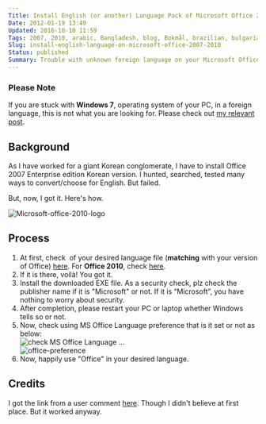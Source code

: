 ```yaml
---
Title: Install English (or another) Language Pack of Microsoft Office 2007, 2010 Enterprise : Step by step
Date: 2012-01-19 13:49
Updated: 2016-10-10 11:59
Tags: 2007, 2010, arabic, Bangladesh, blog, Bokmål, brazilian, bulgarian, chinese, croatian, Czech, danish, dutch, english, estonian, finnish, free, french, german, greek, hebrew, hindi, hungarian, Italian, 한글, 언어 팩, 정품키, japanese, Kazakh, korean, Latvian, Lithuanian, microsoft, Norwegian, office, Polish, Portuguese, russian, serbian, slovak, slovanian, software, spanish, swedish, taiwanese, thai, Turkish, Ukrainian, windows
Slug: install-english-language-on-microsoft-office-2007-2010
Status: published
Summary: Trouble with unknown foreign language on your Microsoft Office? Look no further for using your own language.
---
```



### Please Note
If you are stuck with **Windows 7**, operating system of your PC, in a foreign language, this is not what you are looking for. Please check out [my relevant post](https://blog.kmonsoor.com/convert-windows-7-k-to-en/).



## Background

As I have worked for a giant Korean conglomerate, I have to install Office 2007 Enterprise edition Korean version. I hunted, searched, tested many ways to convert/choose for English. But failed.

But, now, I got it. Here's how.

![Microsoft-office-2010-logo](http://i.imgur.com/MKfwSVi.png)

## Process

 1.  At first, check  of your desired language file (**matching** with your version of Office) [here](http://goo.gl/QX3Yf). For **Office 2010**, check [here](http://goo.gl/cJM8M).
 2.  If it is there, voilà! You got it.
 3.  Install the downloaded EXE file. As a security check, plz check the publisher name if it is "Microsoft" or not.
     If it is “Microsoft”, you have nothing to worry about security.  
 4.  After completion, please restart your PC or laptop whether Windows tells so or not.
 5.  Now, check using MS Office Language preference that is it set or not as below:  
     ![check MS Office Language](http://i.imgur.com/Vp7lj9w.png)
     ...  
     ![office-preference](http://i.imgur.com/fTyZtps.png)
6.  Now, happily use "Office" in your desired language.


## Credits

I got the link from a user comment [here](http://www.merawindows.com/Forums/tabid/324/forumid/89/threadid/37339/scope/posts/Default.aspx).
Though I didn't believe at first place. But it worked anyway.
